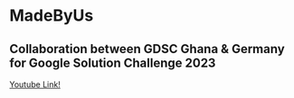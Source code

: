 # MadeByUs

## Collaboration between GDSC Ghana & Germany for Google Solution Challenge 2023

[Youtube Link!](https://www.youtube.com/watch?v=06cSb6E6jhw)



